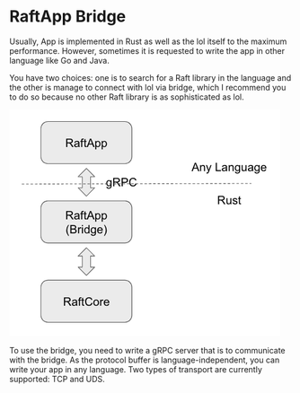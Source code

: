 # RaftApp Bridge

Usually, App is implemented in Rust as well as the lol itself to the maximum performance. However, sometimes it is requested to write the app in other language like Go and Java.

You have two choices: one is to search for a Raft library in the language and the other is manage to connect with lol via bridge, which I recommend you to do so because no other Raft library is as sophisticated as lol.

![Bridge](images/bridge.png)

To use the bridge, you need to write a gRPC server that is to communicate with the bridge. As the protocol buffer is language-independent, you can write your app in any language. Two types of transport are currently supported: TCP and UDS.